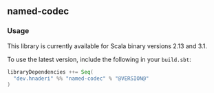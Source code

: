 ## named-codec

### Usage

This library is currently available for Scala binary versions 2.13 and 3.1.

To use the latest version, include the following in your `build.sbt`:

```scala
libraryDependencies ++= Seq(
  "dev.hnaderi" %% "named-codec" % "@VERSION@"
)
```
